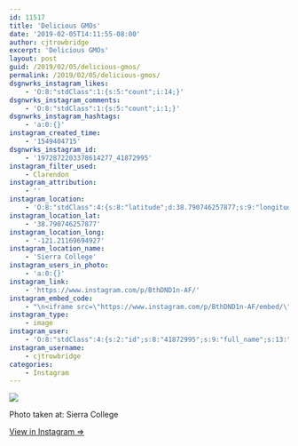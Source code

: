 ```yaml
---
id: 11517
title: 'Delicious GMOs'
date: '2019-02-05T14:11:55-08:00'
author: cjtrowbridge
excerpt: 'Delicious GMOs'
layout: post
guid: /2019/02/05/delicious-gmos/
permalink: /2019/02/05/delicious-gmos/
dsgnwrks_instagram_likes:
    - 'O:8:"stdClass":1:{s:5:"count";i:14;}'
dsgnwrks_instagram_comments:
    - 'O:8:"stdClass":1:{s:5:"count";i:1;}'
dsgnwrks_instagram_hashtags:
    - 'a:0:{}'
instagram_created_time:
    - '1549404715'
dsgnwrks_instagram_id:
    - '1972872203378614277_41872995'
instagram_filter_used:
    - Clarendon
instagram_attribution:
    - ''
instagram_location:
    - 'O:8:"stdClass":4:{s:8:"latitude";d:38.790746257877;s:9:"longitude";d:-121.21169694927;s:4:"name";s:14:"Sierra College";s:2:"id";i:251873;}'
instagram_location_lat:
    - '38.790746257877'
instagram_location_long:
    - '-121.21169694927'
instagram_location_name:
    - 'Sierra College'
instagram_users_in_photo:
    - 'a:0:{}'
instagram_link:
    - 'https://www.instagram.com/p/BthDND1n-AF/'
instagram_embed_code:
    - "\n<iframe src=\"https://www.instagram.com/p/BthDND1n-AF/embed/\" width=\"612\" height=\"710\" frameborder=\"0\" scrolling=\"no\" allowtransparency=\"true\" class=\"insta-image-embed\"></iframe>\n"
instagram_type:
    - image
instagram_user:
    - 'O:8:"stdClass":4:{s:2:"id";s:8:"41872995";s:9:"full_name";s:13:"CJ Trowbridge";s:15:"profile_picture";s:184:"https://scontent.cdninstagram.com/vp/0775d428d94dd24db966978e1f7c4c47/5CF4EA0B/t51.2885-19/s150x150/49719818_1996732167092496_2139941882996719616_n.jpg?_nc_ht=scontent.cdninstagram.com";s:8:"username";s:12:"cjtrowbridge";}'
instagram_username:
    - cjtrowbridge
categories:
    - Instagram
---
```


[![](https://scontent.cdninstagram.com/vp/77efaac96d196dd09c9617bed979981b/5CE3CBE9/t51.2885-15/sh0.08/e35/s640x640/50673652_284462242233914_8835027458316723415_n.jpg?_nc_ht=scontent.cdninstagram.com)](https://www.instagram.com/p/BthDND1n-AF/)

Photo taken at: Sierra College

[View in Instagram ⇒](https://www.instagram.com/p/BthDND1n-AF/)